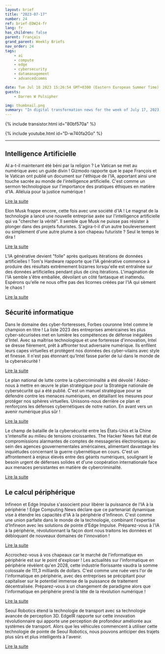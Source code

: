 ```yaml
---
layout: brief
title: "2023-07-17"
number: 24
ref: brief-EDW24-fr
lang: fr
has_children: false
parent: Français
grand_parent: Weekly Briefs
nav_order: 24
tags:
    - ai
    - compute
    - edge
    - cybersecurity
    - datamanagement
    - advancedcomms

date: Tue Jul 18 2023 15:26:54 GMT+0300 (Eastern European Summer Time)
guests:
    - Darren W Pulsipher

img: thumbnail.png
summary: "In digital transformation news for the week of July 17, 2023, Pope Francis offers guidance on AI ethics, Intel remains America&#39;s cyber fortress, and the edge computing market is set to soar!"
---
```


{% include transistor.html id="80bf570a" %}



{% include youtube.html id="D-w740fa2Go" %}

---

## Intelligence Artificielle

AI a-t-il maintenant été béni par la religion ? Le Vatican se met au numérique avec un guide divin ! Gizmodo rapporte que le pape François et le Vatican ont publié un document sur l'éthique de l'IA, apportant ainsi une touche sacrée au monde de l'intelligence artificielle. C'est comme un sermon technologique sur l'importance des pratiques éthiques en matière d'IA. Alléluia pour la justice numérique !

[Lire la suite](https://gizmodo.com/pope-francis-vatican-releases-ai-ethics-1850583076)

Elon Musk frappe encore, cette fois avec une société d'IA ! Le magnat de la technologie a lancé une nouvelle entreprise axée sur l'intelligence artificielle qui va "chercher la vérité". Il semble que Musk ne puisse pas résister à plonger dans des projets futuristes. S'agira-t-il d'un autre bouleversement ou simplement d'une autre plume à son chapeau futuriste ? Seul le temps le dira !

[Lire la suite](https://www.cnn.com/2023/07/12/tech/elon-musk-ai-company/index.html)

L'IA générative devient "folle" après quelques itérations de données artificielles ! Tom's Hardware rapporte que l'IA générative commence à produire des résultats extrêmement bizarres lorsqu'elle est entraînée sur des données artificielles pendant plus de cinq itérations. L'imagination de l'IA semble s'être emballée, dévoilant un côté fantasque et inattendu. Espérons qu'elle ne nous offre pas des licornes créées par l'IA qui sèment le chaos !

[Lire la suite](https://www.tomshardware.com/news/generative-ai-goes-mad-when-trained-on-artificial-data-over-five-times)

## Sécurité informatique

Dans le domaine des cyber-forteresses, Forbes couronne Intel comme le champion en titre ! La liste 2023 des entreprises américaines les plus cyber-sécurisées met en lumière les compétences de défense inégalées d'Intel. Avec sa maîtrise technologique et une forteresse d'innovation, Intel se dresse fièrement, prêt à affronter tout adversaire numérique. Ils enfilent leurs capes virtuelles et protègent nos données des cyber-vilains avec style et finesse. Il n'est pas étonnant qu'Intel fasse parler de lui dans le monde de la cybersécurité !

[Lire la suite](https://www.forbes.com/sites/hnewman/2023/06/08/meet-americas-most-cybersecure-companies-2023/?sh=dd8bc202cf60)

Le plan national de lutte contre la cybercriminalité a été dévoilé ! Aidez-nous à mettre en œuvre le plan stratégique pour la Stratégie nationale de cybersécurité qui a été publié. C'est un manuel stratégique pour se défendre contre les menaces numériques, en détaillant les mesures pour protéger nos sphères virtuelles. Unissons-nous derrière ce plan et renforçons les défenses cybernétiques de notre nation. En avant vers un avenir numérique plus sûr !

[Lire la suite](https://www.helpnetsecurity.com/2023/07/13/national-cybersecurity-strategy-implementation-plan-published/)

Le champ de bataille de la cybersécurité entre les États-Unis et la Chine s'intensifie au milieu de tensions croissantes. The Hacker News fait état de compromissions alarmantes de comptes de messageries électroniques au sein des agences gouvernementales américaines, alimentant davantage les inquiétudes concernant la guerre cybernétique en cours. C'est un affrontement à enjeux élevés entre des géants numériques, soulignant le besoin urgent de défenses solides et d'une coopération internationale face aux menaces persistantes en matière de cybercriminalité.

[Lire la suite](https://thehackernews.com/2023/07/us-government-agencies-emails.html)

## Le calcul périphérique

Infineon et Edge Impulse s'associent pour libérer la puissance de l'IA à la périphérie ! Edge Computing News déclare que ce partenariat dynamique vise à étendre les capacités d'IA à la périphérie d'Infineon. C'est comme une union parfaite dans le monde de la technologie, combinant l'expertise d'Infineon avec les solutions de pointe d'Edge Impulse. Préparez-vous à l'IA à la périphérie, révolutionnant la façon dont nous traitons les données et débloquant de nouveaux domaines de l'innovation !

[Lire la suite](https://www.edgecomputing-news.com/2023/07/10/infineon-partners-with-edge-impulse-to-extend-its-edge-ai-capabilities/)

Accrochez-vous à vos chapeaux car le marché de l'informatique en périphérie est sur le point d'exploser ! Les actualités sur l'informatique en périphérie révèlent qu'en 2028, cette industrie florissante vaudra la somme colossale de 111,3 milliards de dollars. C'est comme une ruée vers l'or de l'informatique en périphérie, avec des entreprises se précipitant pour capitaliser sur le potentiel immense de la puissance de traitement décentralisée. Préparez-vous à un changement de paradigme alors que l'informatique en périphérie prend la tête de la révolution numérique !

[Lire la suite](https://www.edgecomputing-news.com/2023/07/10/edge-computing-market-to-be-worth-111-3-billion-by-2028/)

Seoul Robotics étend la technologie de transport avec sa technologie avancée de perception 3D. EdgeIR rapporte sur cette innovation révolutionnaire qui apporte une perception de profondeur améliorée aux systèmes de transport. Alors que les véhicules commencent à utiliser cette technologie de pointe de Seoul Robotics, nous pouvons anticiper des trajets plus sûrs et plus intelligents à l'avenir.

[Lire la suite](https://www.edgeir.com/seoul-robotics-develops-3d-perception-tech-to-boost-transportation-systems-20230711)


